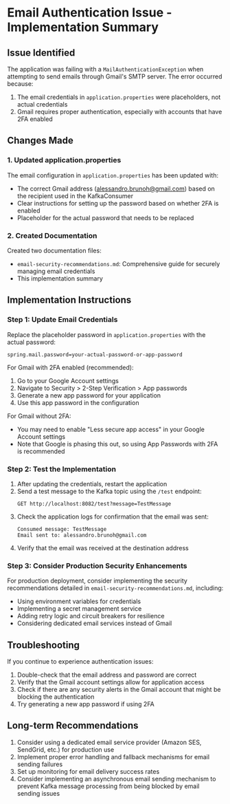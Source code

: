 # Email Authentication Issue - Implementation Summary

## Issue Identified
The application was failing with a `MailAuthenticationException` when attempting to send emails through Gmail's SMTP server. The error occurred because:

1. The email credentials in `application.properties` were placeholders, not actual credentials
2. Gmail requires proper authentication, especially with accounts that have 2FA enabled

## Changes Made

### 1. Updated application.properties
The email configuration in `application.properties` has been updated with:
- The correct Gmail address (alessandro.brunoh@gmail.com) based on the recipient used in the KafkaConsumer
- Clear instructions for setting up the password based on whether 2FA is enabled
- Placeholder for the actual password that needs to be replaced

### 2. Created Documentation
Created two documentation files:
- `email-security-recommendations.md`: Comprehensive guide for securely managing email credentials
- This implementation summary

## Implementation Instructions

### Step 1: Update Email Credentials
Replace the placeholder password in `application.properties` with the actual password:

```properties
spring.mail.password=your-actual-password-or-app-password
```

For Gmail with 2FA enabled (recommended):
1. Go to your Google Account settings
2. Navigate to Security > 2-Step Verification > App passwords
3. Generate a new app password for your application
4. Use this app password in the configuration

For Gmail without 2FA:
- You may need to enable "Less secure app access" in your Google Account settings
- Note that Google is phasing this out, so using App Passwords with 2FA is recommended

### Step 2: Test the Implementation
1. After updating the credentials, restart the application
2. Send a test message to the Kafka topic using the `/test` endpoint:
   ```
   GET http://localhost:8082/test?message=TestMessage
   ```
3. Check the application logs for confirmation that the email was sent:
   ```
   Consumed message: TestMessage
   Email sent to: alessandro.brunoh@gmail.com
   ```
4. Verify that the email was received at the destination address

### Step 3: Consider Production Security Enhancements
For production deployment, consider implementing the security recommendations detailed in `email-security-recommendations.md`, including:
- Using environment variables for credentials
- Implementing a secret management service
- Adding retry logic and circuit breakers for resilience
- Considering dedicated email services instead of Gmail

## Troubleshooting
If you continue to experience authentication issues:
1. Double-check that the email address and password are correct
2. Verify that the Gmail account settings allow for application access
3. Check if there are any security alerts in the Gmail account that might be blocking the authentication
4. Try generating a new app password if using 2FA

## Long-term Recommendations
1. Consider using a dedicated email service provider (Amazon SES, SendGrid, etc.) for production use
2. Implement proper error handling and fallback mechanisms for email sending failures
3. Set up monitoring for email delivery success rates
4. Consider implementing an asynchronous email sending mechanism to prevent Kafka message processing from being blocked by email sending issues
